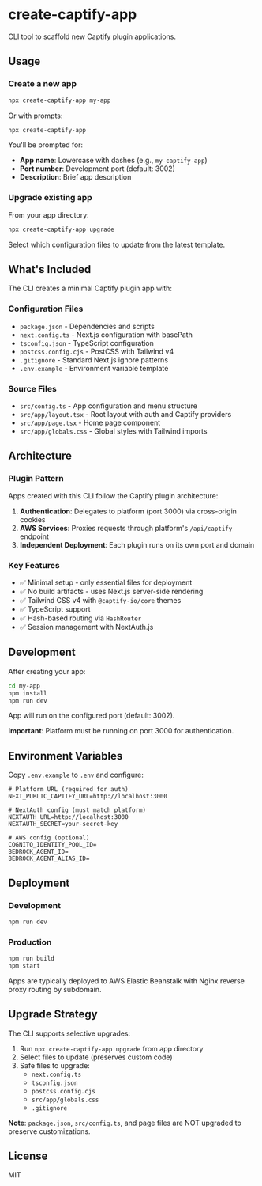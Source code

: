 # create-captify-app

CLI tool to scaffold new Captify plugin applications.

## Usage

### Create a new app

```bash
npx create-captify-app my-app
```

Or with prompts:

```bash
npx create-captify-app
```

You'll be prompted for:
- **App name**: Lowercase with dashes (e.g., `my-captify-app`)
- **Port number**: Development port (default: 3002)
- **Description**: Brief app description

### Upgrade existing app

From your app directory:

```bash
npx create-captify-app upgrade
```

Select which configuration files to update from the latest template.

## What's Included

The CLI creates a minimal Captify plugin app with:

### Configuration Files
- `package.json` - Dependencies and scripts
- `next.config.ts` - Next.js configuration with basePath
- `tsconfig.json` - TypeScript configuration
- `postcss.config.cjs` - PostCSS with Tailwind v4
- `.gitignore` - Standard Next.js ignore patterns
- `.env.example` - Environment variable template

### Source Files
- `src/config.ts` - App configuration and menu structure
- `src/app/layout.tsx` - Root layout with auth and Captify providers
- `src/app/page.tsx` - Home page component
- `src/app/globals.css` - Global styles with Tailwind imports

## Architecture

### Plugin Pattern
Apps created with this CLI follow the Captify plugin architecture:

1. **Authentication**: Delegates to platform (port 3000) via cross-origin cookies
2. **AWS Services**: Proxies requests through platform's `/api/captify` endpoint
3. **Independent Deployment**: Each plugin runs on its own port and domain

### Key Features
- ✅ Minimal setup - only essential files for deployment
- ✅ No build artifacts - uses Next.js server-side rendering
- ✅ Tailwind CSS v4 with `@captify-io/core` themes
- ✅ TypeScript support
- ✅ Hash-based routing via `HashRouter`
- ✅ Session management with NextAuth.js

## Development

After creating your app:

```bash
cd my-app
npm install
npm run dev
```

App will run on the configured port (default: 3002).

**Important**: Platform must be running on port 3000 for authentication.

## Environment Variables

Copy `.env.example` to `.env` and configure:

```env
# Platform URL (required for auth)
NEXT_PUBLIC_CAPTIFY_URL=http://localhost:3000

# NextAuth config (must match platform)
NEXTAUTH_URL=http://localhost:3000
NEXTAUTH_SECRET=your-secret-key

# AWS config (optional)
COGNITO_IDENTITY_POOL_ID=
BEDROCK_AGENT_ID=
BEDROCK_AGENT_ALIAS_ID=
```

## Deployment

### Development
```bash
npm run dev
```

### Production
```bash
npm run build
npm start
```

Apps are typically deployed to AWS Elastic Beanstalk with Nginx reverse proxy routing by subdomain.

## Upgrade Strategy

The CLI supports selective upgrades:

1. Run `npx create-captify-app upgrade` from app directory
2. Select files to update (preserves custom code)
3. Safe files to upgrade:
   - `next.config.ts`
   - `tsconfig.json`
   - `postcss.config.cjs`
   - `src/app/globals.css`
   - `.gitignore`

**Note**: `package.json`, `src/config.ts`, and page files are NOT upgraded to preserve customizations.

## License

MIT
